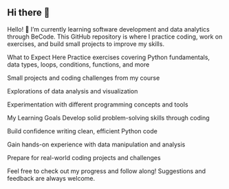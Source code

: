 ## Hi there 👋

Hello! 👋 I’m currently learning software development and data analytics through BeCode. This GitHub repository is where I practice coding, work on exercises, and build small projects to improve my skills.

What to Expect Here
Practice exercises covering Python fundamentals, data types, loops, conditions, functions, and more

Small projects and coding challenges from my course

Explorations of data analysis and visualization

Experimentation with different programming concepts and tools

My Learning Goals
Develop solid problem-solving skills through coding

Build confidence writing clean, efficient Python code

Gain hands-on experience with data manipulation and analysis

Prepare for real-world coding projects and challenges

Feel free to check out my progress and follow along! Suggestions and feedback are always welcome.






<!--
**kayedee90/kayedee90** is a ✨ _special_ ✨ repository because its `README.md` (this file) appears on your GitHub profile.

Here are some ideas to get you started:

- 🔭 I’m currently working on ...
- 🌱 I’m currently learning ...
- 👯 I’m looking to collaborate on ...
- 🤔 I’m looking for help with ...
- 💬 Ask me about ...
- 📫 How to reach me: ...
- 😄 Pronouns: ...
- ⚡ Fun fact: ...
-->
